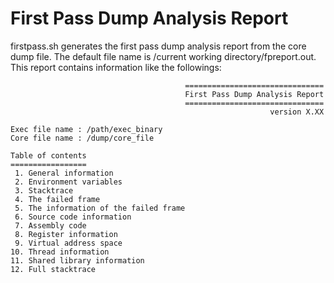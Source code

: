 # First Pass Dump Analysis Report

firstpass.sh generates the first pass dump analysis report from the core dump file. The default file name is /current working directory/fpreport.out. This report contains information like the followings:

```
                                       ===============================
                                       First Pass Dump Analysis Report
                                       ===============================
                                                          version X.XX

Exec file name : /path/exec_binary
Core file name : /dump/core_file

Table of contents
=================
 1. General information
 2. Environment variables
 3. Stacktrace
 4. The failed frame
 5. The information of the failed frame
 6. Source code information
 7. Assembly code
 8. Register information
 9. Virtual address space
10. Thread information
11. Shared library information
12. Full stacktrace
```
